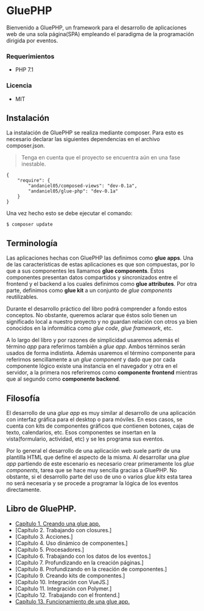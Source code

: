 # GluePHP #

Bienvenido a GluePHP, un framework para el desarrollo de aplicaciones web de una sola página(SPA) empleando el paradigma de la programación dirigida por eventos.

### Requerimientos ###
- PHP 7.1

### Licencia ###
- MIT

## Instalación ##

La instalación de GluePHP se realiza mediante composer. Para esto es necesario declarar las siguientes dependencias en el archivo composer.json.

> Tenga en cuenta que el proyecto se encuentra aún en una fase inestable.

    {
        "require": {
            "andaniel05/composed-views": "dev-0.1a",
            "andaniel05/glue-php": "dev-0.1a"
        }
    }

Una vez hecho esto se debe ejecutar el comando:

    $ composer update

## Terminología ##

Las aplicaciones hechas con GluePHP las definimos como **glue apps**. Una de las características de estas aplicaciones es que son compuestas, por lo que a sus componentes les llamamos **glue components**. Éstos componentes presentan datos compartidos y sincronizados entre el frontend y el backend a los cuales definimos como **glue attributes**. Por otra parte, definimos como **glue kit** a un conjunto de *glue components* reutilizables.

Durante el desarrollo práctico del libro podrá comprender a fondo estos conceptos. No obstante, queremos aclarar que éstos solo tienen un significado local a nuestro proyecto y no guardan relación con otros ya bien conocidos en la informática como *glue code*, *glue framework*, etc.

A lo largo del libro y por razones de simplicidad usaremos además el término *app* para referirnos también a *glue app*. Ambos términos serán usados de forma indistinta. Además usaremos el término componente para referirnos sencillamente a un *glue component* y dado que por cada componente lógico existe una instancia en el navegador y otra en el servidor, a la primera nos referiremos como **componente frontend** mientras que al segundo como **componente backend**.

## Filosofía ##

El desarrollo de una *glue app* es muy similar al desarrollo de una aplicación con interfaz gráfica para el desktop o para móviles. En esos casos, se cuenta con kits de componentes gráficos que contienen botones, cajas de texto, calendarios, etc. Esos componentes se insertan en la vista(formulario, actividad, etc) y se les programa sus eventos.

Por lo general el desarrollo de una aplicación web suele partir de una plantilla HTML que define el aspecto de la misma. Al desarrollar una *glue app* partiendo de este escenario es necesario crear primeramente los *glue components*, tarea que se hace muy sencilla gracias a GluePHP. No obstante, si el desarrollo parte del uso de uno o varios *glue kits* esta tarea no será necesaria y se procede a programar la lógica de los eventos directamente.

## Libro de GluePHP. ##

- [Capítulo 1. Creando una glue app.](doc/Cap1.md)
- [Capítulo 2. Trabajando con closures.]
- [Capítulo 3. Acciones.]
- [Capítulo 4. Uso dinámico de componentes.]
- [Capítulo 5. Procesadores.]
- [Capítulo 6. Trabajando con los datos de los eventos.]
- [Capítulo 7. Profundizando en la creación páginas.]
- [Capítulo 8. Profundizando en la creación de componentes.]
- [Capítulo 9. Creando kits de componentes.]
- [Capítulo 10. Integración con VueJS.]
- [Capítulo 11. Integración con Polymer.]
- [Capítulo 12. Trabajando con el frontend.]
- [Capítulo 13. Funcionamiento de una glue app.](doc/Cap13.md)
